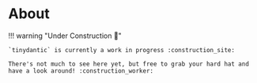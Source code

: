 # About

!!! warning "Under Construction :construction:"

    `tinydantic` is currently a work in progress :construction_site:

    There's not much to see here yet, but free to grab your hard hat and have a look around! :construction_worker:
